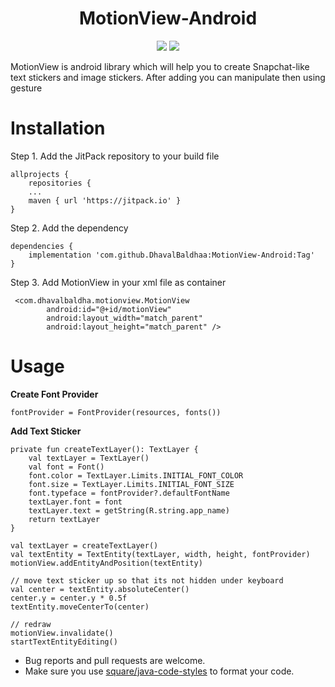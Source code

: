<h1 align="center">MotionView-Android</h1>
<p align="center">
  <a href="https://jitpack.io/#DhavalBaldhaa/MotionView-Androidr"> <img src="https://jitpack.io/v/DhavalBaldhaa/MotionView-Android/month.svg" /></a>
  <a href="https://jitpack.io/#DhavalBaldhaa/MotionView-Android"> <img src="https://jitpack.io/v/DhavalBaldhaa/MotionView-Android.svg" /></a>
</p>

MotionView is android library which will help you to create Snapchat-like text stickers and image stickers. After adding you can manipulate then using gesture

# Installation
Step 1. Add the JitPack repository to your build file
```
allprojects {
    repositories {
	...
	maven { url 'https://jitpack.io' }
}
```
Step 2. Add the dependency
```
dependencies {
    implementation 'com.github.DhavalBaldhaa:MotionView-Android:Tag'
}
```

Step 3. Add MotionView in your xml file as container
```
 <com.dhavalbaldha.motionview.MotionView
        android:id="@+id/motionView"
        android:layout_width="match_parent"
        android:layout_height="match_parent" />
```

# Usage
**Create Font Provider**
```
fontProvider = FontProvider(resources, fonts())
```

**Add Text Sticker**
```
private fun createTextLayer(): TextLayer {
    val textLayer = TextLayer()
    val font = Font()
    font.color = TextLayer.Limits.INITIAL_FONT_COLOR
    font.size = TextLayer.Limits.INITIAL_FONT_SIZE
    font.typeface = fontProvider?.defaultFontName
    textLayer.font = font
    textLayer.text = getString(R.string.app_name)
    return textLayer
}

val textLayer = createTextLayer()
val textEntity = TextEntity(textLayer, width, height, fontProvider)
motionView.addEntityAndPosition(textEntity)

// move text sticker up so that its not hidden under keyboard
val center = textEntity.absoluteCenter()
center.y = center.y * 0.5f
textEntity.moveCenterTo(center)

// redraw
motionView.invalidate()
startTextEntityEditing()
```

* Bug reports and pull requests are welcome.
* Make sure you use [square/java-code-styles](https://github.com/square/java-code-styles) to format your code.
